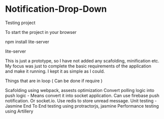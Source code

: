 # Notification-Drop-Down
Testing project

To start the project in your browser


npm install lite-server

lite-server


This is just a prototype, so I have not added any scafolding, minification etc.
My focus was just to complete the basic requirements of the application and make it running.
I kept it as simple as I could.


Things that are in loop ( Can be done if require )

Scafolding using webpack, assests optimization
Convert polling logic into push logic - Means convert it into socket application.
Can use firebase push notification. Or socket.io.
Use redis to store unread message.
Unit testing - Jasmine
End To End testing using protractorjs, jasmine
Performance testing using Artillery





